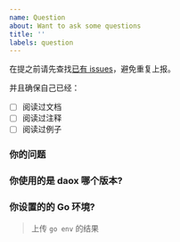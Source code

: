 ```yaml
---
name: Question
about: Want to ask some questions
title: ''
labels: question
---
```


在提之前请先查找[已有 issues](https://github.com/fengjx/daox/issues)，避免重复上报。

并且确保自己已经：
- [ ] 阅读过文档
- [ ] 阅读过注释
- [ ] 阅读过例子

### 你的问题

### 你使用的是 daox 哪个版本?

### 你设置的的 Go 环境?
> 上传 `go env` 的结果
